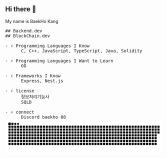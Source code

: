 ## Hi there 👋
My name is BaekHo Kang <br>
<pre>
## Backend.dev
## BlockChain.dev

- ⚡ Programming Languages I Know
      C, C++, JavaScript, TypeScript, Java, Solidity 
      
- ⚡ Programming Languages I Want to Learn
      GO
      
- ⚡ Frameworks I Know
      Express, Nest.js

- ⚡ license 
      정보처리기능사
      SQLD
      
- ⚡ connect 
      Discord baekho_08
<img src="https://github.com/kangbaek324/kangbaek324/blob/output/github-contribution-grid-snake-dark.svg"/>
</pre>

